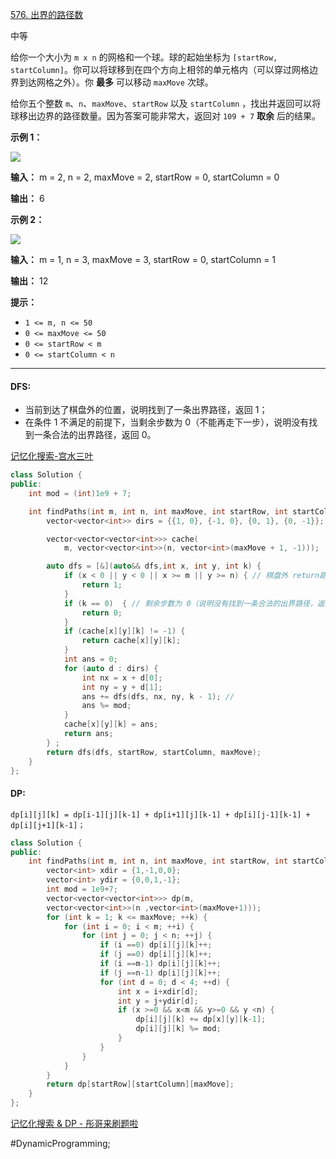 
[576. 出界的路径数](https://leetcode.cn/problems/out-of-boundary-paths/)

中等

给你一个大小为 `m x n` 的网格和一个球。球的起始坐标为 `[startRow, startColumn]`。你可以将球移到在四个方向上相邻的单元格内（可以穿过网格边界到达网格之外）。你 **最多** 可以移动 `maxMove` 次球。

给你五个整数 `m`、`n`、`maxMove`、`startRow` 以及 `startColumn` ，找出并返回可以将球移出边界的路径数量。因为答案可能非常大，返回对 `109 + 7` **取余** 后的结果。

**示例 1：**

![](https://assets.leetcode.com/uploads/2021/04/28/out_of_boundary_paths_1.png)

**输入：** m = 2, n = 2, maxMove = 2, startRow = 0, startColumn = 0

**输出：** 6

**示例 2：**

![](https://assets.leetcode.com/uploads/2021/04/28/out_of_boundary_paths_2.png)

**输入：** m = 1, n = 3, maxMove = 3, startRow = 0, startColumn = 1

**输出：** 12

**提示：**

- `1 <= m, n <= 50`
- `0 <= maxMove <= 50`
- `0 <= startRow < m`
- `0 <= startColumn < n`

---- ----
#### DFS:
- 当前到达了棋盘外的位置，说明找到了一条出界路径，返回 1；
- 在条件 1 不满足的前提下，当剩余步数为 0（不能再走下一步），说明没有找到一条合法的出界路径，返回 0。

[记忆化搜索-宫水三叶](https://leetcode.cn/problems/out-of-boundary-paths/solutions/936439/gong-shui-san-xie-yi-ti-shuang-jie-ji-yi-asrz/)

```cpp
class Solution {
public:
    int mod = (int)1e9 + 7;

    int findPaths(int m, int n, int maxMove, int startRow, int startColumn) {
        vector<vector<int>> dirs = {{1, 0}, {-1, 0}, {0, 1}, {0, -1}};

        vector<vector<vector<int>>> cache(
            m, vector<vector<int>>(n, vector<int>(maxMove + 1, -1)));

        auto dfs = [&](auto&& dfs,int x, int y, int k) {
            if (x < 0 || y < 0 || x >= m || y >= n) { // 棋盘外 return路径1
                return 1;
            }
            if (k == 0)  { // 剩余步数为 0（说明没有找到一条合法的出界路径，返回 0。
                return 0;
            }
            if (cache[x][y][k] != -1) {
                return cache[x][y][k];
            }
            int ans = 0;
            for (auto d : dirs) {
                int nx = x + d[0];
                int ny = y + d[1];
                ans += dfs(dfs, nx, ny, k - 1); //
                ans %= mod;
            }
            cache[x][y][k] = ans;
            return ans;
        } ;
        return dfs(dfs, startRow, startColumn, maxMove);
    }
};
```

#### DP:

`dp[i][j][k] = dp[i-1][j][k-1] + dp[i+1][j][k-1] + dp[i][j-1][k-1] + dp[i][j+1][k-1]；`

```cpp
class Solution {
public:
    int findPaths(int m, int n, int maxMove, int startRow, int startColumn) {
        vector<int> xdir = {1,-1,0,0};
        vector<int> ydir = {0,0,1,-1};
        int mod = 1e9+7;
        vector<vector<vector<int>>> dp(m,
        vector<vector<int>>(n ,vector<int>(maxMove+1)));
        for (int k = 1; k <= maxMove; ++k) {
            for (int i = 0; i < m; ++i) {
                for (int j = 0; j < n; ++j) {
                    if (i ==0) dp[i][j][k]++;
                    if (j ==0) dp[i][j][k]++;
                    if (i ==m-1) dp[i][j][k]++;
                    if (j ==n-1) dp[i][j][k]++;
                    for (int d = 0; d < 4; ++d) {
                        int x = i+xdir[d];
                        int y = j+ydir[d];
                        if (x >=0 && x<m && y>=0 && y <n) {
                            dp[i][j][k] += dp[x][y][k-1];
                            dp[i][j][k] %= mod;
                        }
                    }
                }
            }
        }
        return dp[startRow][startColumn][maxMove];
    }
};
```
[记忆化搜索 & DP - 彤哥来刷题啦](https://leetcode.cn/problems/out-of-boundary-paths/solutions/1/yi-ti-wu-jie-dfs-jian-zhi-ji-yi-hua-sou-k4dtg/)

#DynamicProgramming;
